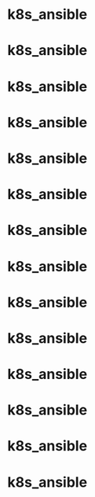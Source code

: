 # k8s_ansible
# k8s_ansible
# k8s_ansible
# k8s_ansible
# k8s_ansible
# k8s_ansible
# k8s_ansible
# k8s_ansible
# k8s_ansible
# k8s_ansible
# k8s_ansible
# k8s_ansible
# k8s_ansible
# k8s_ansible

